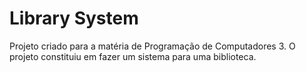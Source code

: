 # Library System

Projeto criado para a matéria de Programação de Computadores 3. O projeto constituiu em fazer um sistema para uma biblioteca.
